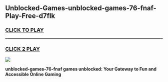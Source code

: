 
## Unblocked-Games-unblocked-games-76-fnaf-Play-Free-d7flk
<h3>
<a href="https://premium76.site?title=unblocked-games-76-fnaf&ref=10A">CLICK TO PLAY</a></h3>
<hr>

<h3>
<a href="https://premium76.site?title=unblocked-games-76-fnaf&ref=10A">CLICK 2 PLAY</a>
  
</h3>

<a href="https://premium76.site?title=unblocked-games-76-fnaf&ref=10A"><img src="https://clearcache.store/games.png"></a>


**unblocked-games-76-fnaf games unblocked: Your Gateway to Fun and Accessible Online Gaming**
